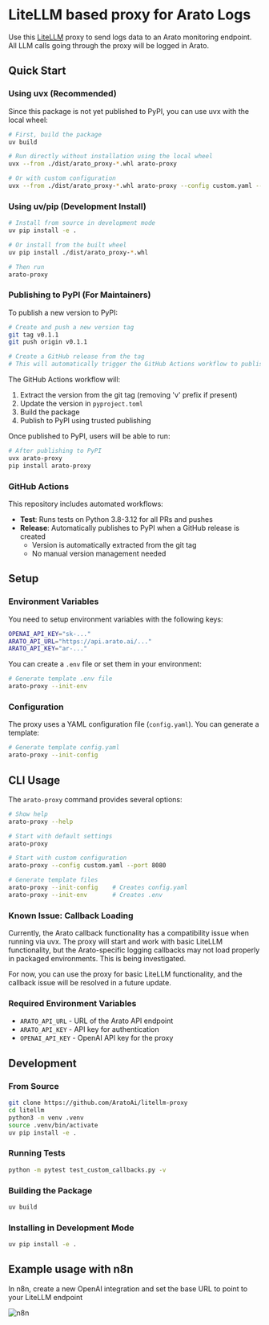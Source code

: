 # LiteLLM based proxy for Arato Logs

Use this [LiteLLM](https://www.litellm.ai/) proxy to send logs data to an Arato monitoring endpoint.
All LLM calls going through the proxy will be logged in Arato.

## Quick Start

### Using uvx (Recommended)

Since this package is not yet published to PyPI, you can use uvx with the local wheel:

```bash
# First, build the package
uv build

# Run directly without installation using the local wheel
uvx --from ./dist/arato_proxy-*.whl arato-proxy

# Or with custom configuration
uvx --from ./dist/arato_proxy-*.whl arato-proxy --config custom.yaml --port 8080
```

### Using uv/pip (Development Install)

```bash
# Install from source in development mode
uv pip install -e .

# Or install from the built wheel
uv pip install ./dist/arato_proxy-*.whl

# Then run
arato-proxy
```

### Publishing to PyPI (For Maintainers)

To publish a new version to PyPI:

```bash
# Create and push a new version tag
git tag v0.1.1
git push origin v0.1.1

# Create a GitHub release from the tag
# This will automatically trigger the GitHub Actions workflow to publish to PyPI
```

The GitHub Actions workflow will:
1. Extract the version from the git tag (removing 'v' prefix if present)
2. Update the version in `pyproject.toml`
3. Build the package
4. Publish to PyPI using trusted publishing

Once published to PyPI, users will be able to run:

```bash
# After publishing to PyPI
uvx arato-proxy
pip install arato-proxy
```

### GitHub Actions

This repository includes automated workflows:

- **Test**: Runs tests on Python 3.8-3.12 for all PRs and pushes
- **Release**: Automatically publishes to PyPI when a GitHub release is created
  - Version is automatically extracted from the git tag
  - No manual version management needed

## Setup

### Environment Variables

You need to setup environment variables with the following keys:

```bash
OPENAI_API_KEY="sk-..."
ARATO_API_URL="https://api.arato.ai/..."
ARATO_API_KEY="ar-..."
```

You can create a `.env` file or set them in your environment:

```bash
# Generate template .env file
arato-proxy --init-env
```

### Configuration

The proxy uses a YAML configuration file (`config.yaml`). You can generate a template:

```bash
# Generate template config.yaml
arato-proxy --init-config
```

## CLI Usage

The `arato-proxy` command provides several options:

```bash
# Show help
arato-proxy --help

# Start with default settings
arato-proxy

# Start with custom configuration
arato-proxy --config custom.yaml --port 8080

# Generate template files
arato-proxy --init-config    # Creates config.yaml
arato-proxy --init-env       # Creates .env
```

### Known Issue: Callback Loading

Currently, the Arato callback functionality has a compatibility issue when running via uvx. The proxy will start and work with basic LiteLLM functionality, but the Arato-specific logging callbacks may not load properly in packaged environments. This is being investigated.

For now, you can use the proxy for basic LiteLLM functionality, and the callback issue will be resolved in a future update.

### Required Environment Variables

- `ARATO_API_URL` - URL of the Arato API endpoint
- `ARATO_API_KEY` - API key for authentication  
- `OPENAI_API_KEY` - OpenAI API key for the proxy

## Development

### From Source

```bash
git clone https://github.com/AratoAi/litellm-proxy
cd litellm
python3 -m venv .venv
source .venv/bin/activate
uv pip install -e .
```

### Running Tests

```bash
python -m pytest test_custom_callbacks.py -v
```

### Building the Package

```bash
uv build
```

### Installing in Development Mode

```bash
uv pip install -e .
```

## Example usage with n8n

In n8n, create a new OpenAI integration and set the base URL to point to your LiteLLM endpoint

![n8n](n8n.png)
